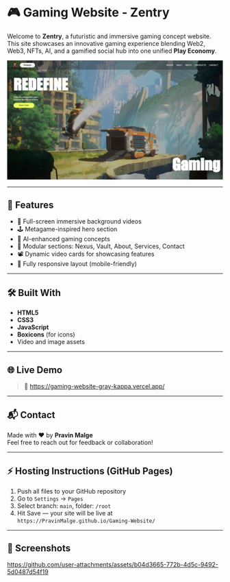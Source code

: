 # 🎮 Gaming Website - Zentry

Welcome to **Zentry**, a futuristic and immersive gaming concept website. This site showcases an innovative gaming experience blending Web2, Web3, NFTs, AI, and a gamified social hub into one unified **Play Economy**.

![Hero Screenshot](Images/thumbnail.png)

---

## 🚀 Features

- 🎥 Full-screen immersive background videos
- 🕹️ Metagame-inspired hero section
- 🧠 AI-enhanced gaming concepts
- 🧩 Modular sections: Nexus, Vault, About, Services, Contact
- 📽️ Dynamic video cards for showcasing features
- 📱 Fully responsive layout (mobile-friendly)

---

## 🛠️ Built With

- **HTML5**  
- **CSS3**  
- **JavaScript**  
- **Boxicons** (for icons)  
- Video and image assets

---

## 🌐 Live Demo

> 🔗 https://gaming-website-gray-kappa.vercel.app/

---

## 📬 Contact

Made with ❤️ by **Pravin Malge**  
Feel free to reach out for feedback or collaboration!

---

## ⚡ Hosting Instructions (GitHub Pages)

1. Push all files to your GitHub repository
2. Go to `Settings` → `Pages`
3. Select branch: `main`, folder: `/root`
4. Hit Save — your site will be live at  
   `https://PravinMalge.github.io/Gaming-Website/`

---


## 📸 Screenshots



https://github.com/user-attachments/assets/b04d3665-772b-4d5c-9492-5d0487d54f19


